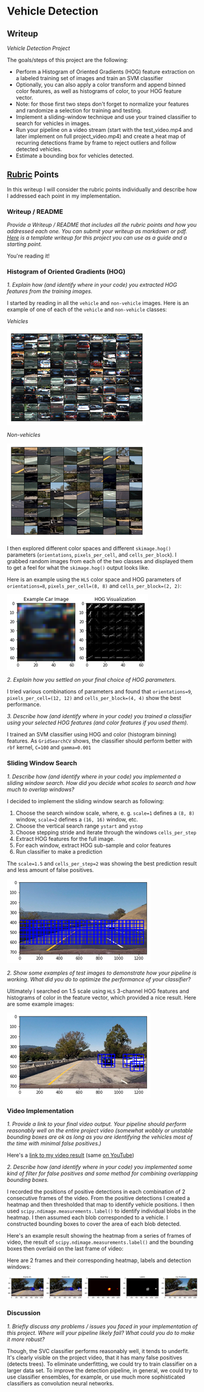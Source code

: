 # Vehicle Detection

## Writeup

*Vehicle Detection Project*

The goals/steps of this project are the following:

* Perform a Histogram of Oriented Gradients (HOG) feature extraction on a labeled training set of images and train an SVM classifier
* Optionally, you can also apply a color transform and append binned color features, as well as histograms of color, to your HOG feature vector. 
* Note: for those first two steps don't forget to normalize your features and randomize a selection for training and testing.
* Implement a sliding-window technique and use your trained classifier to search for vehicles in images.
* Run your pipeline on a video stream (start with the test_video.mp4 and later implement on full project_video.mp4) and create a heat map of recurring detections frame by frame to reject outliers and follow detected vehicles.
* Estimate a bounding box for vehicles detected.

[//]: # (Image References)
[image1]: ./images/cars.png
[image2]: ./images/not_cars.png
[image3]: ./images/HOG_example.png
[image4]: ./images/sliding_windows.png
[image5]: ./images/sliding_window.png
[image6]: ./images/heatmaps_labels_boxes.png
[video1]: ./project_video.mp4

## [Rubric](https://review.udacity.com/#!/rubrics/513/view) Points

In this writeup I will consider the rubric points individually and describe how I addressed each point in my implementation.  

### Writeup / README

*Provide a Writeup / README that includes all the rubric points and how you addressed each one.  You can submit your writeup as markdown or pdf.  [Here](https://github.com/udacity/CarND-Vehicle-Detection/blob/master/writeup_template.md) is a template writeup for this project you can use as a guide and a starting point.*  

You're reading it!

### Histogram of Oriented Gradients (HOG)

*1. Explain how (and identify where in your code) you extracted HOG features from the training images.*

I started by reading in all the `vehicle` and `non-vehicle` images.  Here is an example of one of each of the `vehicle` and `non-vehicle` classes:

*Vehicles*

![alt text][image1]

*Non-vehicles*

![alt text][image2]

I then explored different color spaces and different `skimage.hog()` parameters (`orientations`, `pixels_per_cell`, and `cells_per_block`).  I grabbed random images from each of the two classes and displayed them to get a feel for what the `skimage.hog()` output looks like.

Here is an example using the `HLS` color space and HOG parameters of `orientations=8`, `pixels_per_cell=(8, 8)` and `cells_per_block=(2, 2)`:

![alt text][image3]

*2. Explain how you settled on your final choice of HOG parameters.*

I tried various combinations of parameters and found that `orientations=9`, `pixels_per_cell=(12, 12)` and `cells_per_block=(4, 4)` show the best performance.

*3. Describe how (and identify where in your code) you trained a classifier using your selected HOG features (and color features if you used them).*

I trained an SVM classifier using HOG and color (histogram binning) features.
As `GridSearchCV` shows, the classifier should perform better with `rbf` kernel, `C=100` and `gamma=0.001`

### Sliding Window Search

*1. Describe how (and identify where in your code) you implemented a sliding window search.  How did you decide what scales to search and how much to overlap windows?*

I decided to implement the sliding window search as following:
1. Choose the search window scale, where, e. g. `scale=1` defines a `(8, 8)` window, `scale=2` defines a `(16, 16)` window, etc.
2. Choose the vertical search range `ystart` and `ystop`
3. Choose stepping stride and iterate through the windows `cells_per_step`
4. Extract HOG features for the full image.
5. For each window, extract HOG sub-sample and color features
6. Run classifier to make a prediction

The `scale=1.5` and `cells_per_step=2` was showing the best prediction result and less amount of false positives.

![alt text][image4]

*2. Show some examples of test images to demonstrate how your pipeline is working.  What did you do to optimize the performance of your classifier?*

Ultimately I searched on 1.5 scale using `HLS` 3-channel HOG features and histograms of color in the feature vector, which provided a nice result.  Here are some example images:

![alt text][image5]

### Video Implementation

*1. Provide a link to your final video output.  Your pipeline should perform reasonably well on the entire project video (somewhat wobbly or unstable bounding boxes are ok as long as you are identifying the vehicles most of the time with minimal false positives.)*

Here's a [link to my video result](./video_output/project_video.mp4) (same [on YouTube](https://youtu.be/KewlYXOD9No))

*2. Describe how (and identify where in your code) you implemented some kind of filter for false positives and some method for combining overlapping bounding boxes.*

I recorded the positions of positive detections in each combination of 2 consecutive frames of the video. From the positive detections I created a heatmap and then thresholded that map to identify vehicle positions.  I then used `scipy.ndimage.measurements.label()` to identify individual blobs in the heatmap.  I then assumed each blob corresponded to a vehicle.  I constructed bounding boxes to cover the area of each blob detected.  

Here's an example result showing the heatmap from a series of frames of video, the result of `scipy.ndimage.measurements.label()` and the bounding boxes then overlaid on the last frame of video:

Here are 2 frames and their corresponding heatmap, labels and detection windows:

![alt text][image6]

### Discussion

*1. Briefly discuss any problems / issues you faced in your implementation of this project.  Where will your pipeline likely fail?  What could you do to make it more robust?*

Though, the SVC classifier performs reasonably well, it tends to underfit. It's clearly visible on the project video, that it has many false positives (detects trees).
To eliminate underfitting, we could try to train classifier on a larger data set.
To improve the detection pipeline, in general, we could try to use classifier ensembles, for example, or use much more sophisticated classifiers as convolution neural networks. 
